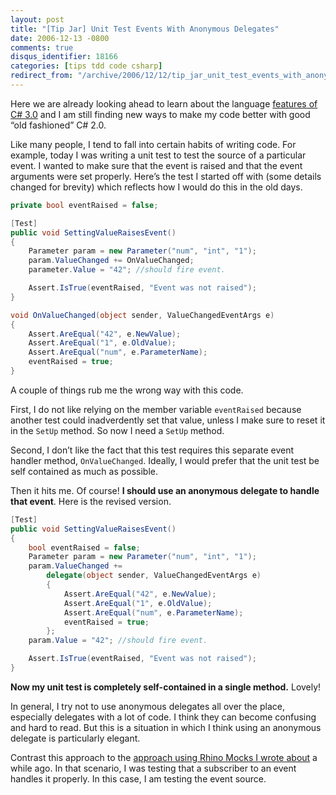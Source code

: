 ```yaml
---
layout: post
title: "[Tip Jar] Unit Test Events With Anonymous Delegates"
date: 2006-12-13 -0800
comments: true
disqus_identifier: 18166
categories: [tips tdd code csharp]
redirect_from: "/archive/2006/12/12/tip_jar_unit_test_events_with_anonymous_delegates.aspx/"
---
```


Here we are already looking ahead to learn about the language [features
of C\#
3.0](http://channel9.msdn.com/ShowPost.aspx?PostID=10276 "Channel 9 - Programming Data in C# 3.0")
and I am still finding new ways to make my code better with good “old
fashioned” C\# 2.0.

Like many people, I tend to fall into certain habits of writing code.
For example, today I was writing a unit test to test the source of a
particular event. I wanted to make sure that the event is raised and
that the event arguments were set properly. Here’s the test I started
off with (some details changed for brevity) which reflects how I would
do this in the old days.

```csharp
private bool eventRaised = false;

[Test]
public void SettingValueRaisesEvent()
{
    Parameter param = new Parameter("num", "int", "1");
    param.ValueChanged += OnValueChanged;
    parameter.Value = "42"; //should fire event.

    Assert.IsTrue(eventRaised, "Event was not raised");
}

void OnValueChanged(object sender, ValueChangedEventArgs e)
{
    Assert.AreEqual("42", e.NewValue);
    Assert.AreEqual("1", e.OldValue);
    Assert.AreEqual("num", e.ParameterName);
    eventRaised = true;
}
```

A couple of things rub me the wrong way with this code.

First, I do not like relying on the member variable `eventRaised`
because another test could inadverdently set that value, unless I make
sure to reset it in the `SetUp` method. So now I need a `SetUp` method.

Second, I don’t like the fact that this test requires this separate
event handler method, `OnValueChanged`. Ideally, I would prefer that the
unit test be self contained as much as possible.

Then it hits me. Of course! **I should use an anonymous delegate to
handle that event**. Here is the revised version.

```csharp
[Test]
public void SettingValueRaisesEvent()
{
    bool eventRaised = false;
    Parameter param = new Parameter("num", "int", "1");
    param.ValueChanged += 
        delegate(object sender, ValueChangedEventArgs e)
        {
            Assert.AreEqual("42", e.NewValue);
            Assert.AreEqual("1", e.OldValue);
            Assert.AreEqual("num", e.ParameterName);
            eventRaised = true;
        };
    param.Value = "42"; //should fire event.

    Assert.IsTrue(eventRaised, "Event was not raised");
}
```

**Now my unit test is completely self-contained in a single method.**
Lovely!

In general, I try not to use anonymous delegates all over the place,
especially delegates with a lot of code. I think they can become
confusing and hard to read. But this is a situation in which I think
using an anonymous delegate is particularly elegant.

Contrast this approach to the [approach using Rhino Mocks I wrote
about](https://haacked.com/archive/2006/06/23/UsingRhinoMocksToUnitTestEventsOnInterfaces.aspx "Using Rhino Mocks To Unit Test Events")
a while ago. In that scenario, I was testing that a subscriber to an
event handles it properly. In this case, I am testing the event source.

